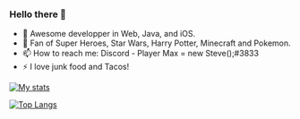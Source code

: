 ### Hello there 👋
- 🌱 Awesome developper in Web, Java, and iOS.
- 💬 Fan of Super Heroes, Star Wars, Harry Potter, Minecraft and Pokemon.
- 📫 How to reach me: Discord - Player Max = new Steve();#3833
- ⚡ I love junk food and Tacos!

[![My stats](https://github-readme-stats.vercel.app/api?username=Max094Reikeb&theme=algolia&show_icons=true)](https://github.com/anuraghazra/github-readme-stats)

[![Top Langs](https://github-readme-stats.vercel.app/api/top-langs/?username=Max094Reikeb&theme=algolia&langs_count=10&layout=compact)](https://github.com/anuraghazra/github-readme-stats)
